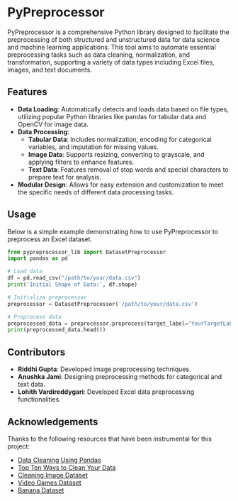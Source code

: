 # PyPreprocessor

PyPreprocessor is a comprehensive Python library designed to facilitate the preprocessing of both structured and unstructured data for data science and machine learning applications. This tool aims to automate essential preprocessing tasks such as data cleaning, normalization, and transformation, supporting a variety of data types including Excel files, images, and text documents.

## Features

- **Data Loading**: Automatically detects and loads data based on file types, utilizing popular Python libraries like pandas for tabular data and OpenCV for image data.
- **Data Processing**:
  - **Tabular Data**: Includes normalization, encoding for categorical variables, and imputation for missing values.
  - **Image Data**: Supports resizing, converting to grayscale, and applying filters to enhance features.
  - **Text Data**: Features removal of stop words and special characters to prepare text for analysis.
- **Modular Design**: Allows for easy extension and customization to meet the specific needs of different data processing tasks.

## Usage

Below is a simple example demonstrating how to use PyPreprocessor to preprocess an Excel dataset.

```python
from pypreprocessor_lib import DatasetPreprocessor
import pandas as pd

# Load data
df = pd.read_csv("/path/to/your/data.csv")
print('Initial Shape of Data:', df.shape)

# Initialize preprocessor
preprocessor = DatasetPreprocessor('/path/to/your/data.csv')

# Preprocess data
preprocessed_data = preprocessor.preprocess(target_label='YourTargetLabel')
print(preprocessed_data.head())
```
## Contributors

- **Riddhi Gupta**: Developed image preprocessing techniques.
- **Anushka Jami**: Designing  preprocessing methods for categorical and text data.
- **Lohith Vardireddygari**: Developed Excel data preprocessing functionalities.


## Acknowledgements

Thanks to the following resources that have been instrumental for this project:
- [Data Cleaning Using Pandas](https://www.analyticsvidhya.com/blog/2021/06/data-cleaning-using-pandas/)
- [Top Ten Ways to Clean Your Data](https://support.microsoft.com/en-us/office/top-ten-ways-to-clean-your-data)
- [Cleaning Image Dataset](https://visual-layer.readme.io/docs/cleaning-image-dataset)
- [Video Games Dataset](https://www.kaggle.com/datasets/shivamvadalia27/video-games)
- [Banana Dataset](https://www.kaggle.com/datasets/l3llff/banana)

  




